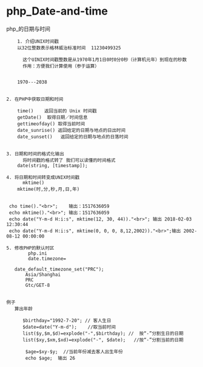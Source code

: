 # php_Date-and-time
php_的日期与时间

    	1. 介绍UNIX时间戳
   		以32位整数表示格林威治标准时间  11230499325
 
 		  这个UINIX时间戳整数是从1970年1月1日0时0分0秒（计算机元年）到现在的秒数
 		  作用：方便我们计算使用（参于运算）
 
 
  		1970---2038  
 
 
  	2. 在PHP中获取日期和时间 
 
  		time()    返回当前的 Unix 时间戳
  		getDate()  取得日期／时间信息
  		gettimeofday() 取得当前时间
  		date_sunrise() 返回给定的日期与地点的日出时间
  		date_sunset()   返回给定的日期与地点的日落时间
 
 
  	3. 日期和时间的格式化输出
  		  将时间戳的格式转了 我们可以读懂的时间格式
  	  	date(string, [timestamp]);
 
  	4. 将日期和时间转变成UNIX时间戳
  		  mktime()
        mktime(时,分,秒,月,日,年)


     cho time()."<br>";    输出：1517636059
     echo mktime()."<br>"; 输出：1517636059
     echo date("Y-m-d H:i:s", mktime(12, 30, 44))."<br>"; 输出 2018-02-03 12:30:44
     echo date("Y-m-d H:i:s", mktime(0, 0, 0, 8,12,2002))."<br>";输出 2002-08-12 00:00:00

    5. 修改PHP的默认时区
    		php.ini
    		date.timezone=
   
       date_default_timezone_set("PRC");
           Asia/Shanghai
           PRC
           Gtc/GET-8 
       
       
    例子 
       算出年龄

          $birthday="1992-7-20"; // 客人生日
          $date=date("Y-m-d");    //取当前时间
          list($y,$m,$d)=explode("-",$birthday); //  按“-”分割生日的日期
          list($xy,$xm,$xd)=explode("-", $date);   //按“-”分割当前的日期
      
           $age=$xy-$y;  //当前年份减去客人出生年份
           echo $age;  输出 26



















